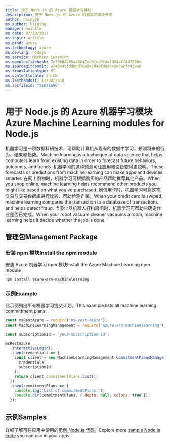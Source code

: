 ```yaml
---
title: 用于 Node.js 的 Azure 机器学习模块
description: 用于 Node.js 的 Azure 机器学习模块参考
author: hning86
ms.author: haining
manager: mwinkle
ms.date: 07/18/2017
ms.topic: article
ms.prod: azure
ms.technology: azure
ms.devlang: nodejs
ms.service: Machine Learning
ms.openlocfilehash: 7e39084c65a40e47ed61cc01daf994aff447690e
ms.sourcegitcommit: a748445fdd0dd7ead43d45fd4ad45009cfc439a6
ms.translationtype: HT
ms.contentlocale: zh-CN
ms.lasthandoff: 11/08/2018
ms.locfileid: "51071696"
---
```

# <a name="azure-machine-learning-modules-for-nodejs"></a><span data-ttu-id="dc3c5-103">用于 Node.js 的 Azure 机器学习模块</span><span class="sxs-lookup"><span data-stu-id="dc3c5-103">Azure Machine Learning modules for Node.js</span></span>

<span data-ttu-id="dc3c5-104">机器学习是一项数据科研技术，可帮助计算机从现有的数据中学习，预测将来的行为、结果和趋势。</span><span class="sxs-lookup"><span data-stu-id="dc3c5-104">Machine learning is a technique of data science that helps computers learn from existing data in order to forecast future behaviors, outcomes, and trends.</span></span> <span data-ttu-id="dc3c5-105">机器学习的这种预测可让应用和设备变得更聪明。</span><span class="sxs-lookup"><span data-stu-id="dc3c5-105">These forecasts or predictions from machine learning can make apps and devices smarter.</span></span> <span data-ttu-id="dc3c5-106">在网上购物时，机器学习可根据购买的产品帮助推荐其他产品。</span><span class="sxs-lookup"><span data-stu-id="dc3c5-106">When you shop online, machine learning helps recommend other products you might like based on what you've purchased.</span></span> <span data-ttu-id="dc3c5-107">刷信用卡时，机器学习可将这笔交易与交易数据库进行比较，帮助检测诈骗。</span><span class="sxs-lookup"><span data-stu-id="dc3c5-107">When your credit card is swiped, machine learning compares the transaction to a database of transactions and helps detect fraud.</span></span> <span data-ttu-id="dc3c5-108">当吸尘器机器人打扫房间时，机器学习可帮助它确定作业是否已完成。</span><span class="sxs-lookup"><span data-stu-id="dc3c5-108">When your robot vacuum cleaner vacuums a room, machine learning helps it decide whether the job is done.</span></span>

## <a name="management-package"></a><span data-ttu-id="dc3c5-109">管理包</span><span class="sxs-lookup"><span data-stu-id="dc3c5-109">Management Package</span></span>


### <a name="install-the-npm-module"></a><span data-ttu-id="dc3c5-110">安装 npm 模块</span><span class="sxs-lookup"><span data-stu-id="dc3c5-110">Install the npm module</span></span>

<span data-ttu-id="dc3c5-111">安装 Azure 机器学习 npm 模块</span><span class="sxs-lookup"><span data-stu-id="dc3c5-111">Install the Azure Machine Learning npm module</span></span>

```bash
npm install azure-arm-machinelearning
```

### <a name="example"></a><span data-ttu-id="dc3c5-112">示例</span><span class="sxs-lookup"><span data-stu-id="dc3c5-112">Example</span></span>

<span data-ttu-id="dc3c5-113">此示例列出所有机器学习提交计划。</span><span class="sxs-lookup"><span data-stu-id="dc3c5-113">This example lists all machine learning committment plans.</span></span>

```javascript
const msRestAzure = require('ms-rest-azure');
const MachineLearningManagement = require('azure-arm-machinelearning');

const subscriptionId = 'your-subscription-id';

msRestAzure
  .interactiveLogin()
  .then(credentials => {
    const client = new MachineLearningManagement.CommitmentPlansManagementClient(
      credentials,
      subscriptionId
    );
    return client.commitmentPlans.list();
  })
  .then(commitmentPlans => {
    console.log('List of commitmentPlans:');
    console.dir(commitmentPlans, { depth: null, colors: true });
  });
```

## <a name="samples"></a><span data-ttu-id="dc3c5-114">示例</span><span class="sxs-lookup"><span data-stu-id="dc3c5-114">Samples</span></span>

<span data-ttu-id="dc3c5-115">详细了解可在应用中使用的[示例 Node.js 代码](https://azure.microsoft.com/resources/samples/?platform=nodejs)。</span><span class="sxs-lookup"><span data-stu-id="dc3c5-115">Explore more [sample Node.js code](https://azure.microsoft.com/resources/samples/?platform=nodejs) you can use in your apps.</span></span>
